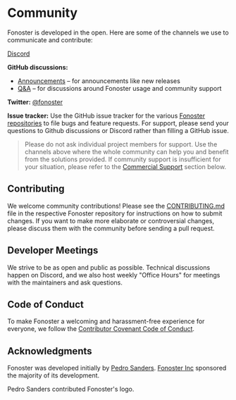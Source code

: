 # Community

Fonoster is developed in the open. Here are some of the channels we use to communicate and contribute:

[Discord](https://discord.gg/mpWSRUhG7e)

**GitHub discussions:**

- [Announcements](https://github.com/fonoster/fonoster/discussions/categories/announcements) – for announcements like new releases
- [Q&A](https://github.com/fonoster/fonoster/discussions/categories/q-a) – for discussions around Fonoster usage and community support

**Twitter:** [@fonoster](https://twitter.com/fonoster)

**Issue tracker:** Use the GitHub issue tracker for the various [Fonoster repositories](https://github.com/fonoster/) to file bugs and feature requests. For support, please send your questions to Github discussions or Discord rather than filling a GitHub issue.

>Please do not ask individual project members for support. Use the channels above where the whole community can help you and benefit from the solutions provided. If community support is insufficient for your situation, please refer to the [Commercial Support](/docs/support) section below.

## Contributing

We welcome community contributions! Please see the [CONTRIBUTING.md](https://github.com/fonoster/fonoster/blob/main/CONTRIBUTING.md) file in the respective Fonoster repository for instructions on how to submit changes. If you want to make more elaborate or controversial changes, please discuss them with the community before sending a pull request.

## Developer Meetings

We strive to be as open and public as possible. Technical discussions happen on Discord, and we also host weekly "Office Hours" for meetings with the maintainers and ask questions.

## Code of Conduct

To make Fonoster a welcoming and harassment-free experience for everyone, we follow the [Contributor Covenant Code of Conduct](https://github.com/fonoster/fonoster/blob/master/CODE_OF_CONDUCT.md).

## Acknowledgments

Fonoster was developed initially by [Pedro Sanders](https://github.com/psanders). [Fonoster Inc](https://fonoster.com) sponsored the majority of its development.

Pedro Sanders contributed Fonoster's logo.
